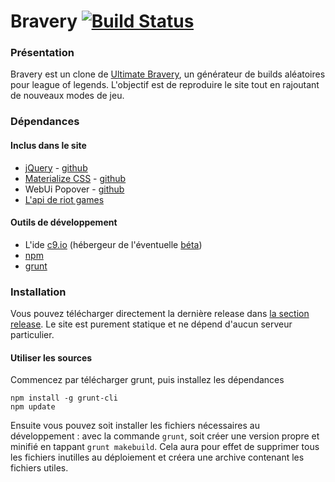 # Bravery [![Build Status](https://travis-ci.org/remi100756/Bravery.svg)](https://travis-ci.org/remi100756/Bravery)

### Présentation

Bravery est un clone de [Ultimate Bravery](http://ultimate-bravery.com/), un générateur de builds aléatoires pour league of legends.
L'objectif est de reproduire le site tout en rajoutant de nouveaux modes de jeu.

### Dépendances

#### Inclus dans le site

* [jQuery](http://jquery.com/) - [github](http://github.com/jquery/jquery)
* [Materialize CSS](http://materializecss.com/) - [github](https://github.com/Dogfalo/materialize)
* WebUi Popover - [github](https://github.com/sandywalker/webui-popover)
* [L'api de riot games](https://developer.riotgames.com/api/methods)

#### Outils de développement

* L'ide [c9.io](c9.io) (hébergeur de l'éventuelle [béta](http://bravery-remi100756.c9.io/))
* [npm](https://www.npmjs.org/)
* [grunt](http://gruntjs.com/)

### Installation

Vous pouvez télécharger directement la dernière release dans [la section release](https://github.com/remi100756/Bravery/releases). Le site est purement statique et ne dépend d'aucun serveur particulier.

#### Utiliser les sources

Commencez par télécharger grunt, puis installez les dépendances
```
npm install -g grunt-cli
npm update
```
Ensuite vous pouvez soit installer les fichiers nécessaires au développement : avec la commande `grunt`, soit créer une version propre et minifié en tappant `grunt makebuild`. Cela aura pour effet de supprimer tous les fichiers inutilles au déploiement et créera une archive contenant les fichiers utiles.
